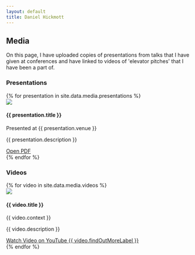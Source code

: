 ```yaml
---
layout: default
title: Daniel Hickmott
---
```


<div class="container">
    <div class="showcase">
        <div class="container">
            <h2>Media</h2>
            <p>On this page, I have uploaded copies of presentations from talks that I have given at conferences and have linked to videos of 'elevator pitches' that I have been a part of.</p>
            <h3>Presentations</h3>         
            {% for presentation in site.data.media.presentations %}
            <div class="row">
                <div class="card box-shadow py-3 my-2 mx-2">
                    <div class="row">
                        <div class ="col-md-4">
                            <img class="card-img-top project-img" src="{{ site.baseurl | append: '/media/images/' | append: presentation.imagePath }}">
                        </div>
                        <div class ="col-md-8">
                            <div class="card-body">
                                <h4>{{ presentation.title }}</h4>
                                <p class="context-text">Presented at {{ presentation.venue }}</p>
                                <p class="card-text">{{ presentation.description }}</p>
                                <a href="{{ site.baseurl | append: '/media/files/' | append: presentation.filePath }}"
                                    class="btn btn-sm btn-info float-right"
                                    target="_blank">
                                    Open PDF
                                    <i class="fa fa-file-pdf-o media-icon"></i>
                                </a>
                            </div>
                        </div>
                    </div>                  
                </div>
            </div>
            {% endfor %}
            <h3>Videos</h3>
            {% for video in site.data.media.videos %}
            <div class="row">
                <div class="card box-shadow py-3 my-2 mx-2">
                    <div class="row">
                        <div class ="col-md-4">
                            <img class="card-img-top project-img" src="{{ site.baseurl | append: '/media/images/' | append: video.imagePath }}">
                        </div>
                        <div class ="col-md-8">
                            <div class="card-body">
                                <h4>{{ video.title }}</h4>
                                <p class="context-text">{{ video.context }}</p>
                                <p class="card-text">{{ video.description }}</p>
                                <a href="{{ video.videoLink }}"
                                    class="btn btn-sm btn-info float-right"
                                    target="_blank">
                                    Watch Video on YouTube
                                    <i class="fa fa-youtube media-icon"></i>
                                </a>
                                <a href="{{ video.findOutMoreLink }}"
                                    class="btn btn-sm btn-info float-right mx-2"
                                    target="_blank">
                                    {{ video.findOutMoreLabel }}
                                    <i class="fa fa-external-link media-icon"></i>
                                </a>
                            </div>
                        </div>
                    </div>                  
                </div>
            </div>
            {% endfor %}
        </div>
    </div>
</div>